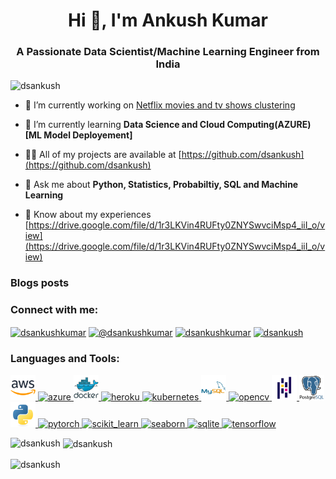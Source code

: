 <h1 align="center">Hi 👋, I'm Ankush Kumar</h1>
<h3 align="center">A Passionate Data Scientist/Machine Learning Engineer from India</h3>

<p align="left"> <img src="https://komarev.com/ghpvc/?username=dsankush&label=Profile%20views&color=0e75b6&style=flat" alt="dsankush" /> </p>

- 🔭 I’m currently working on [Netflix movies and tv shows clustering](https://github.com/dsankush/Netflix-movies-and-tv-shows-clustering)

- 🌱 I’m currently learning **Data Science and Cloud Computing(AZURE)[ML Model Deployement]**

- 👨‍💻 All of my projects are available at [https://github.com/dsankush](https://github.com/dsankush)

- 💬 Ask me about **Python, Statistics, Probabiltiy, SQL and Machine Learning**

- 📄 Know about my experiences [https://drive.google.com/file/d/1r3LKVin4RUFty0ZNYSwvciMsp4_iiI_o/view](https://drive.google.com/file/d/1r3LKVin4RUFty0ZNYSwvciMsp4_iiI_o/view)

### Blogs posts
<!-- BLOG-POST-LIST:START -->
<!-- BLOG-POST-LIST:END -->

<h3 align="left">Connect with me:</h3>
<p align="left">
<a href="https://linkedin.com/in/dsankushkumar" target="blank"><img align="center" src="https://raw.githubusercontent.com/rahuldkjain/github-profile-readme-generator/master/src/images/icons/Social/linked-in-alt.svg" alt="dsankushkumar" height="30" width="40" /></a>
<a href="https://medium.com/@dsankushkumar" target="blank"><img align="center" src="https://raw.githubusercontent.com/rahuldkjain/github-profile-readme-generator/master/src/images/icons/Social/medium.svg" alt="@dsankushkumar" height="30" width="40" /></a>
<a href="https://www.hackerrank.com/dsankushkumar" target="blank"><img align="center" src="https://raw.githubusercontent.com/rahuldkjain/github-profile-readme-generator/master/src/images/icons/Social/hackerrank.svg" alt="dsankushkumar" height="30" width="40" /></a>
<a href="https://www.leetcode.com/dsankush" target="blank"><img align="center" src="https://raw.githubusercontent.com/rahuldkjain/github-profile-readme-generator/master/src/images/icons/Social/leet-code.svg" alt="dsankush" height="30" width="40" /></a>
</p>

<h3 align="left">Languages and Tools:</h3>
<p align="left"> <a href="https://aws.amazon.com" target="_blank" rel="noreferrer"> <img src="https://raw.githubusercontent.com/devicons/devicon/master/icons/amazonwebservices/amazonwebservices-original-wordmark.svg" alt="aws" width="40" height="40"/> </a> <a href="https://azure.microsoft.com/en-in/" target="_blank" rel="noreferrer"> <img src="https://www.vectorlogo.zone/logos/microsoft_azure/microsoft_azure-icon.svg" alt="azure" width="40" height="40"/> </a> <a href="https://www.docker.com/" target="_blank" rel="noreferrer"> <img src="https://raw.githubusercontent.com/devicons/devicon/master/icons/docker/docker-original-wordmark.svg" alt="docker" width="40" height="40"/> </a> <a href="https://heroku.com" target="_blank" rel="noreferrer"> <img src="https://www.vectorlogo.zone/logos/heroku/heroku-icon.svg" alt="heroku" width="40" height="40"/> </a> <a href="https://kubernetes.io" target="_blank" rel="noreferrer"> <img src="https://www.vectorlogo.zone/logos/kubernetes/kubernetes-icon.svg" alt="kubernetes" width="40" height="40"/> </a> <a href="https://www.mysql.com/" target="_blank" rel="noreferrer"> <img src="https://raw.githubusercontent.com/devicons/devicon/master/icons/mysql/mysql-original-wordmark.svg" alt="mysql" width="40" height="40"/> </a> <a href="https://opencv.org/" target="_blank" rel="noreferrer"> <img src="https://www.vectorlogo.zone/logos/opencv/opencv-icon.svg" alt="opencv" width="40" height="40"/> </a> <a href="https://pandas.pydata.org/" target="_blank" rel="noreferrer"> <img src="https://raw.githubusercontent.com/devicons/devicon/2ae2a900d2f041da66e950e4d48052658d850630/icons/pandas/pandas-original.svg" alt="pandas" width="40" height="40"/> </a> <a href="https://www.postgresql.org" target="_blank" rel="noreferrer"> <img src="https://raw.githubusercontent.com/devicons/devicon/master/icons/postgresql/postgresql-original-wordmark.svg" alt="postgresql" width="40" height="40"/> </a> <a href="https://www.python.org" target="_blank" rel="noreferrer"> <img src="https://raw.githubusercontent.com/devicons/devicon/master/icons/python/python-original.svg" alt="python" width="40" height="40"/> </a> <a href="https://pytorch.org/" target="_blank" rel="noreferrer"> <img src="https://www.vectorlogo.zone/logos/pytorch/pytorch-icon.svg" alt="pytorch" width="40" height="40"/> </a> <a href="https://scikit-learn.org/" target="_blank" rel="noreferrer"> <img src="https://upload.wikimedia.org/wikipedia/commons/0/05/Scikit_learn_logo_small.svg" alt="scikit_learn" width="40" height="40"/> </a> <a href="https://seaborn.pydata.org/" target="_blank" rel="noreferrer"> <img src="https://seaborn.pydata.org/_images/logo-mark-lightbg.svg" alt="seaborn" width="40" height="40"/> </a> <a href="https://www.sqlite.org/" target="_blank" rel="noreferrer"> <img src="https://www.vectorlogo.zone/logos/sqlite/sqlite-icon.svg" alt="sqlite" width="40" height="40"/> </a> <a href="https://www.tensorflow.org" target="_blank" rel="noreferrer"> <img src="https://www.vectorlogo.zone/logos/tensorflow/tensorflow-icon.svg" alt="tensorflow" width="40" height="40"/> </a> </p>

<p><img align="left" src="https://github-readme-stats.vercel.app/api/top-langs?username=dsankush&show_icons=true&locale=en&layout=compact" alt="dsankush" /></p>

<p>&nbsp;<img align="center" src="https://github-readme-stats.vercel.app/api?username=dsankush&show_icons=true&locale=en" alt="dsankush" /></p>

<p><img align="center" src="https://github-readme-streak-stats.herokuapp.com/?user=dsankush&" alt="dsankush" /></p>
